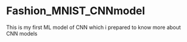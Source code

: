 # Fashion_MNIST_CNNmodel
This is my first ML model of CNN which i prepared to know more about CNN models
